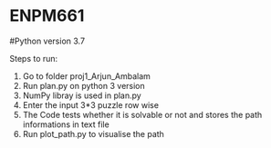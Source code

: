 # ENPM661
#Python version 3.7

Steps to run:
1. Go to folder proj1_Arjun_Ambalam
2. Run plan.py on python 3 version
3. NumPy libray is used in plan.py
4. Enter the input 3*3 puzzle row wise
5. The Code tests whether it is solvable or not and stores the path informations in text file
6. Run plot_path.py to visualise the path
